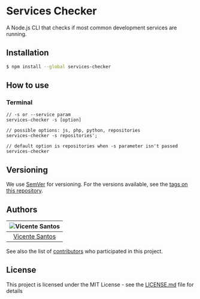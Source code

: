 # Services Checker

A Node.js CLI that checks if most common development services are running.

## Installation

```sh
$ npm install --global services-checker
```

## How to use

### Terminal

```
// -s or --service param
services-checker -s [option]

// possible options: js, php, python, repositories
services-checker -s repositories';

// default option is repositories when -s parameter isn't passed
services-checker
```

## Versioning

We use [SemVer](http://semver.org/) for versioning. For the versions available, see the [tags on this repository](https://github.com/vinceshere/services-checker/tags).

## Authors

| ![Vicente Santos](https://avatars2.githubusercontent.com/u/8030457?s=150&v=3)|
|:---------------------:|
|  [Vicente Santos](https://github.com/vinceshere/)   |

See also the list of [contributors](https://github.com/vinceshere/services-checker/contributors) who participated in this project.

## License

This project is licensed under the MIT License - see the [LICENSE.md](LICENSE.md) file for details
